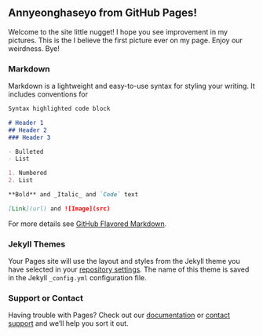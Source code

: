 ## Annyeonghaseyo from GitHub Pages!

Welcome to the site little nugget! I hope you see improvement in my pictures. This is the I believe the first picture ever on my page. Enjoy our weirdness. Bye!

<script src="//360.vizor.io/scripts/embed.js" data-vizorurl="https://360.vizor.io/embed/v/pl6od" ></script>

### Markdown

Markdown is a lightweight and easy-to-use syntax for styling your writing. It includes conventions for

```markdown
Syntax highlighted code block

# Header 1
## Header 2
### Header 3

- Bulleted
- List

1. Numbered
2. List

**Bold** and _Italic_ and `Code` text

[Link](url) and ![Image](src)
```

For more details see [GitHub Flavored Markdown](https://guides.github.com/features/mastering-markdown/).

### Jekyll Themes

Your Pages site will use the layout and styles from the Jekyll theme you have selected in your [repository settings](https://github.com/fueledbycooffee/fueledbycooffee.github.io/settings). The name of this theme is saved in the Jekyll `_config.yml` configuration file.

### Support or Contact

Having trouble with Pages? Check out our [documentation](https://help.github.com/categories/github-pages-basics/) or [contact support](https://github.com/contact) and we’ll help you sort it out.
